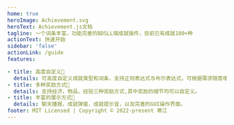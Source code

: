 ```yaml
---
home: true
heroImage: Achievement.svg
heroText: Achievement.js文档
tagline: 一个词条丰富，功能完善的BDSLL端成就插件，目前已有成就180+种
actionText: 快速开始
sidebar: 'false'
actionLink: /guide
features: 

- title: 高度自定义🎡
  details: 可高度自定义成就类型和词条，支持正则表达式与布尔表达式，可根据需求随意增删改。
- title: 多种奖励方式🍦
  details: 支持经济，物品，经验三种奖励方式,其中奖励的细节均可以自定义。
- title: 丰富的展示方式🥽
  details: 聊天播报，成就弹窗，成就提示音，以及完善的GUI操作界面。
footer: MIT Licensed | Copyright © 2022-present 寒江
---
```


